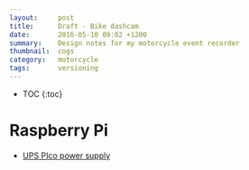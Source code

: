 ```yaml
---
layout:     post
title:      Draft - Bike dashcam
date:       2016-05-10 09:02 +1200
summary:    Design notes for my motorcycle event recorder
thumbnail:  cogs
category:   motorcycle
tags:       versioning
---
```


* TOC
{:toc}

# Raspberry Pi 

* [UPS PIco power supply](http://www.modmypi.com/raspberry-pi/breakout-boards/pi-modules/ups-pico)
